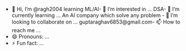 - 👋 Hi, I’m @ragh2004
learning ML/AI- 👀 I’m interested in ...
DSA- 🌱 I’m currently learning ...
An AI company which solve any problem - 💞️ I’m looking to collaborate on ...
guptaraghav6853@gmail.com- 📫 How to reach me ...
- 😄 Pronouns: ...
- ⚡ Fun fact: ...

<!---
ragh2004/ragh2004 is a ✨ special ✨ repository because its `README.md` (this file) appears on your GitHub profile.
You can click the Preview link to take a look at your changes.
--->
